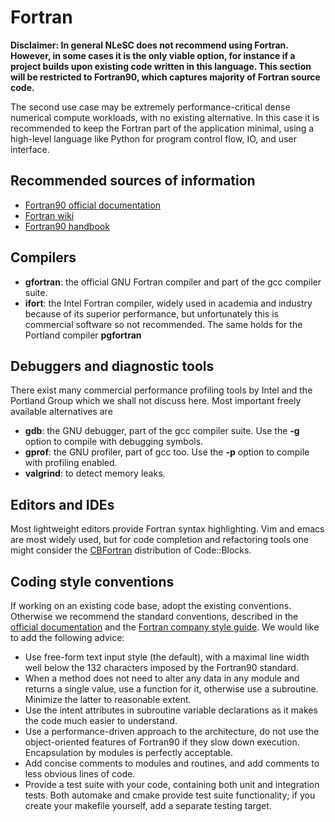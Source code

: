 # Fortran

**Disclaimer: In general NLeSC does not recommend using Fortran. However, in some cases it is the only viable option, for instance if a project builds upon existing code written in this language. This section will be restricted to Fortran90, which captures majority of Fortran source code.**

The second use case may be extremely performance-critical dense
numerical compute workloads, with no existing alternative. In this case it is recommended to keep the Fortran part of the application minimal, using a high-level language like Python for program control flow, IO, and user interface.

## Recommended sources of information

* [Fortran90 official documentation](http://www.fortran90.org/)
* [Fortran wiki](http://fortranwiki.org/fortran/show/HomePage)
* [Fortran90 handbook](http://micro.ustc.edu.cn/Fortran/Fortran%2090%20Handbook.pdf)

## Compilers

* **gfortran**: the official GNU Fortran compiler and part of the gcc compiler suite.
* **ifort**: the Intel Fortran compiler, widely used in academia and industry because of its superior performance, but
  unfortunately this is commercial software so not recommended. The same holds for the Portland compiler **pgfortran**

## Debuggers and diagnostic tools
There exist many commercial performance profiling tools by Intel and the Portland Group which we shall not discuss here. Most important freely available alternatives are
* **gdb**: the GNU debugger, part of the gcc compiler suite. Use the **-g** option to compile with debugging symbols.
* **gprof**: the GNU profiler, part of gcc too. Use the **-p** option to compile with profiling enabled.
* **valgrind**: to detect memory leaks.

## Editors and IDEs

Most lightweight editors provide Fortran syntax highlighting. Vim and emacs are most widely used, but for code
completion and refactoring tools one might consider the [CBFortran](http://cbfortran.sourceforge.net/) distribution of Code::Blocks.

## Coding style conventions

If working on an existing code base, adopt the existing conventions. Otherwise we recommend the
standard conventions, described in the [official documentation](http://www.fortran90.org/src/best-practices.html#fortran-style-guide) and the [Fortran company style guide](http://www.fortran.com/Fortran_Style.pdf). We would like to add the following advice:

* Use free-form text input style (the default), with a maximal line width well below the 132 characters imposed by the Fortran90 standard.
* When a method does not need to alter any data in any module and returns a single value, use a function for it, otherwise use a subroutine. Minimize the latter to reasonable extent.
* Use the intent attributes in subroutine variable declarations as it makes the code much easier to understand.
* Use a performance-driven approach to the architecture, do not use the object-oriented features of Fortran90 if they slow down execution. Encapsulation by modules is perfectly acceptable.
* Add concise comments to modules and routines, and add comments to less obvious lines of code.
* Provide a test suite with your code, containing both unit and integration tests. Both automake and cmake provide test
  suite functionality; if you create your makefile yourself, add a separate testing target.
